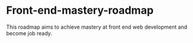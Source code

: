 # Front-end-mastery-roadmap
This roadmap aims to achieve mastery at front end web development and become job ready. 
